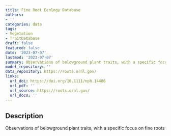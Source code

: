 ```yaml
---
title: Fine Root Ecology Database
authors:
- ''
categories: data
tags:
- Vegetation
- TraitDatabase
draft: false
featured: false
date: '2023-07-07'
lastmod: '2023-07-07'
summary: Observations of belowground plant traits, with a specific focus on fine roots
model_repository: ''
data_repository: https://roots.ornl.gov/
links:
  url_doi: https://doi.org/10.1111/nph.14486
  url_pdf: ''
  url_source: https://roots.ornl.gov/
  url_docs: ''
---
```


## Description

Observations of belowground plant traits, with a specific focus on fine roots


